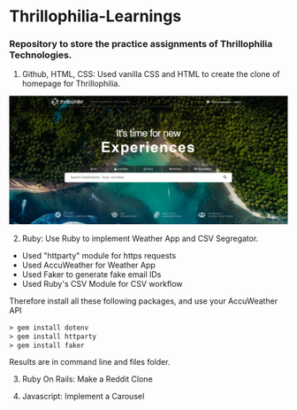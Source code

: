 ﻿# Thrillophilia-Learnings

### Repository to store the practice assignments of Thrillophilia Technologies.

1. Github, HTML, CSS: Used vanilla CSS and HTML to create the clone of homepage for Thrillophilia.

![Thrillophilia Website](https://github.com/jaindivij21/Thrillophilia-Learnings/blob/main/Assignment%201/results/1.png)

2. Ruby: Use Ruby to implement Weather App and CSV Segregator.

-   Used "httparty" module for https requests
-   Used AccuWeather for Weather App
-   Used Faker to generate fake email IDs
-   Used Ruby's CSV Module for CSV workflow

Therefore install all these following packages, and use your AccuWeather API

```
> gem install dotenv
> gem install httparty
> gem install faker
```

Results are in command line and files folder.

3. Ruby On Rails: Make a Reddit Clone

4. Javascript: Implement a Carousel
